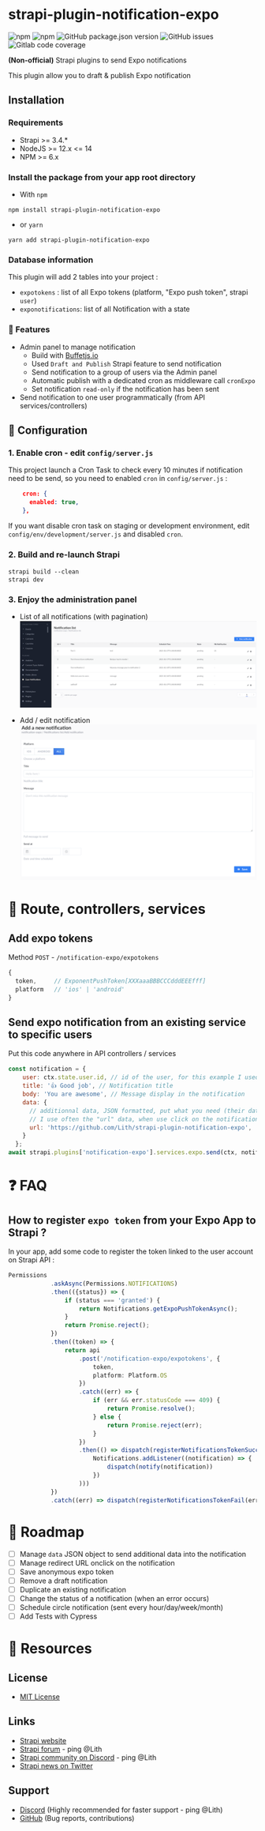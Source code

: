 # strapi-plugin-notification-expo

![npm](https://img.shields.io/npm/v/strapi-plugin-notification-expo?style=flat-square)
![npm](https://img.shields.io/npm/dm/strapi-plugin-notification-expo?style=flat-square)
![GitHub package.json version](https://img.shields.io/github/package-json/v/Lith/strapi-plugin-notification-expo?style=flat-square)
![GitHub issues](https://img.shields.io/github/issues/Lith/strapi-plugin-notification-expo?style=flat-square)
![Gitlab code coverage](https://img.shields.io/gitlab/coverage/Lith/strapi-plugin-notification-expo/master?style=flat-square)

**(Non-official)** Strapi plugins to send Expo notifications

This plugin allow you to draft & publish Expo notification

## Installation

### Requirements

* Strapi >= 3.4.*
* NodeJS >= 12.x <= 14
* NPM >= 6.x

### Install the package from your app root directory

- With `npm`
```shell
npm install strapi-plugin-notification-expo
```

- or `yarn`
```shell
yarn add strapi-plugin-notification-expo
```

### Database information

This plugin will add 2 tables into your project :
- `expotokens` : list of all Expo tokens (platform, "Expo push token", strapi `user`)
- `exponotifications`: list of all Notification with a state

### 🚀 Features

- Admin panel to manage notification
    - Build with [Buffetjs.io](https://www.buffetjs.io/)
    - Used `Draft and Publish` Strapi feature to send notification
    - Send notification to a group of users via the Admin panel
    - Automatic publish with a dedicated cron as middleware call `cronExpo`
    - Set notification `read-only` if the notification has been sent
- Send notification to one user programmatically (from API services/controllers)


## 🤖 Configuration

### 1. Enable cron - edit `config/server.js`

This project launch a Cron Task to check every 10 minutes if notification need to be send, so you need to enabled `cron` in `config/server.js` :

```json
    cron: {
      enabled: true,
    },
```

If you want disable cron task on staging or development environment, edit `config/env/development/server.js` and disabled `cron`.

### 2. Build and re-launch Strapi

```shell
strapi build --clean
strapi dev
```

### 3. Enjoy the administration panel

- List of all notifications (with pagination)
![Preview BO](assets/preview_bo_strapi.png)
  

- Add / edit notification
![Preview BO 2](assets/preview_bo_strapi2.png)

# 👾 Route, controllers, services 

## Add expo tokens

Method `POST` - `/notification-expo/expotokens`
```js
{
  token,     // ExponentPushToken[XXXaaaBBBCCCdddEEEfff]
  platform   // 'ios' | 'android'
}
```

## Send expo notification from an existing service to specific users 

Put this code anywhere in API controllers / services
```javascript
const notification = {
    user: ctx.state.user.id, // id of the user, for this example I used id of the current connected user
    title: '👍 Good job', // Notification title
    body: 'You are awesome', // Message display in the notification
    data: { 
      // additionnal data, JSON formatted, put what you need (their data are managed after into your Expo application)
      // I use often the "url" data, when use click on the notification, this is open the good screen into the app
      url: 'https://github.com/Lith/strapi-plugin-notification-expo',
    }
  };
await strapi.plugins['notification-expo'].services.expo.send(ctx, notification);
```


        
# ❓ FAQ

## How to register `expo token` from your Expo App to Strapi ?

In your app, add some code to register the token linked to the user account on Strapi API :

```typescript
Permissions
            .askAsync(Permissions.NOTIFICATIONS)
            .then(({status}) => {
                if (status === 'granted') {
                    return Notifications.getExpoPushTokenAsync();
                }
                return Promise.reject();
            })
            .then((token) => {
                return api
                    .post('/notification-expo/expotokens', {
                        token,
                        platform: Platform.OS
                    })
                    .catch((err) => {
                        if (err && err.statusCode === 409) {
                            return Promise.resolve();
                        } else {
                            return Promise.reject(err);
                        }
                    })
                    .then(() => dispatch(registerNotificationsTokenSuccess(
                        Notifications.addListener((notification) => {
                            dispatch(notify(notification))
                        })
                    )))
            })
            .catch((err) => dispatch(registerNotificationsTokenFail(err)))
```

# 🚧 Roadmap

* [ ] Manage `data` JSON object to send additional data into the notification
* [ ] Manage redirect URL onclick on the notification
* [ ] Save anonymous expo token
* [ ] Remove a draft notification
* [ ] Duplicate an existing notification
* [ ] Change the status of a notification (when an error occurs)
* [ ] Schedule circle notification (sent every hour/day/week/month)
* [ ] Add Tests with Cypress

# 🌟 Resources

## License 

* [MIT License](LICENSE)

## Links

- [Strapi website](http://strapi.io/)
- [Strapi forum](https://forum.strapi.io/c/packages/10) - ping @Lith
- [Strapi community on Discord](https://discord.strapi.io) - ping @Lith 
- [Strapi news on Twitter](https://twitter.com/strapijs)

## Support

- [Discord](http://discord.strapi.io) (Highly recommended for faster support - ping @Lith)
- [GitHub](https://github.com/Lith/strapi-plugin-notification-expo) (Bug reports, contributions)
